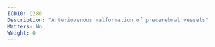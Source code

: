 ```yaml
---
ICD10: Q280
Description: "Arteriovenous malformation of precerebral vessels"
Matters: No
Weight: 0
---
```


